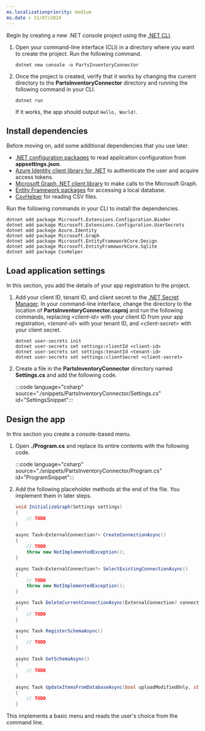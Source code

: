 ```yaml
---
ms.localizationpriority: medium
ms.date : 11/07/2024
---
```


<!-- markdownlint-disable MD041 -->

Begin by creating a new .NET console project using the [.NET CLI](/dotnet/core/tools/).

1. Open your command-line interface (CLI) in a directory where you want to create the project. Run the following command.

    ```dotnetcli
    dotnet new console -o PartsInventoryConnector
    ```

1. Once the project is created, verify that it works by changing the current directory to the **PartsInventoryConnector** directory and running the following command in your CLI.

    ```dotnetcli
    dotnet run
    ```

    If it works, the app should output `Hello, World!`.

## Install dependencies

Before moving on, add some additional dependencies that you use later.

- [.NET configuration packages](/dotnet/core/extensions/configuration) to read application configuration from **appsettings.json**.
- [Azure Identity client library for .NET](https://www.nuget.org/packages/Azure.Identity) to authenticate the user and acquire access tokens.
- [Microsoft Graph .NET client library](https://github.com/microsoftgraph/msgraph-sdk-dotnet) to make calls to the Microsoft Graph.
- [Entity Framework packages](/ef) for accessing a local database.
- [CsvHelper](https://www.nuget.org/packages/CsvHelper) for reading CSV files.

Run the following commands in your CLI to install the dependencies.

```Shell
dotnet add package Microsoft.Extensions.Configuration.Binder
dotnet add package Microsoft.Extensions.Configuration.UserSecrets
dotnet add package Azure.Identity
dotnet add package Microsoft.Graph
dotnet add package Microsoft.EntityFrameworkCore.Design
dotnet add package Microsoft.EntityFrameworkCore.Sqlite
dotnet add package CsvHelper
```

## Load application settings

In this section, you add the details of your app registration to the project.

1. Add your client ID, tenant ID, and client secret to the [.NET Secret Manager](/aspnet/core/security/app-secrets). In your command-line interface, change the directory to the location of **PartsInventoryConnector.csproj** and run the following commands, replacing *&lt;client-id&gt;* with your client ID from your app registration, *&lt;tenant-id&gt;* with your tenant ID, and *&lt;client-secret&gt;* with your client secret.

    ```dotnetcli
    dotnet user-secrets init
    dotnet user-secrets set settings:clientId <client-id>
    dotnet user-secrets set settings:tenantId <tenant-id>
    dotnet user-secrets set settings:clientSecret <client-secret>
    ```

1. Create a file in the **PartsInventoryConnector** directory named **Settings.cs** and add the following code.

    :::code language="csharp" source="./snippets/PartsInventoryConnector/Settings.cs" id="SettingsSnippet":::

## Design the app

In this section you create a console-based menu.

1. Open **./Program.cs** and replace its entire contents with the following code.

    :::code language="csharp" source="./snippets/PartsInventoryConnector/Program.cs" id="ProgramSnippet":::

1. Add the following placeholder methods at the end of the file. You implement them in later steps.

    ```csharp
    void InitializeGraph(Settings settings)
    {
        // TODO
    }

    async Task<ExternalConnection?> CreateConnectionAsync()
    {
        // TODO
        throw new NotImplementedException();
    }

    async Task<ExternalConnection?> SelectExistingConnectionAsync()
    {
        // TODO
        throw new NotImplementedException();
    }

    async Task DeleteCurrentConnectionAsync(ExternalConnection? connection)
    {
        // TODO
    }

    async Task RegisterSchemaAsync()
    {
        // TODO
    }

    async Task GetSchemaAsync()
    {
        // TODO
    }

    async Task UpdateItemsFromDatabaseAsync(bool uploadModifiedOnly, string? tenantId)
    {
        // TODO
    }
    ```

This implements a basic menu and reads the user's choice from the command line.
